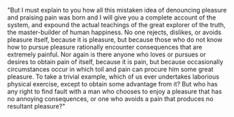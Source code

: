 "But I must explain to you how all this mistaken idea of denouncing 
pleasure and praising pain was born and I will give you a complete account of the system, and expound 
the actual teachings of the great explorer of the truth, the 
master-builder of human happiness. No one rejects, dislikes, or avoids pleasure itself, because it is 
pleasure, but because those who do not know how to pursue pleasure rationally encounter consequences that are extremely painful. Nor 
again is there anyone who loves or pursues or desires to obtain pain of itself, because it is pain, but because occasionally circumstances 
occur in which toil and pain can procure him some great pleasure. To take a trivial example, which of us 
ever undertakes laborious physical exercise, except to obtain some advantage from it? But who has any 
right to find fault with a man who chooses to enjoy a pleasure that has no annoying consequences, or 
one who avoids a pain that produces no resultant pleasure?"
